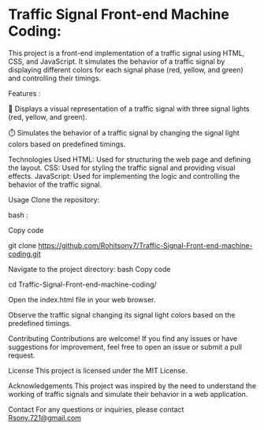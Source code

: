 <h1>Traffic Signal Front-end Machine Coding:</h1>

This project is a front-end implementation of a traffic signal using HTML, CSS, and JavaScript. It simulates the behavior of a traffic signal by displaying different colors for each signal phase (red, yellow, and green) and controlling their timings.

Features : 

🚦 Displays a visual representation of a traffic signal with three signal lights (red, yellow, and green).

⏱️ Simulates the behavior of a traffic signal by changing the signal light colors based on predefined timings.

Technologies Used
HTML: Used for structuring the web page and defining the layout.
CSS: Used for styling the traffic signal and providing visual effects.
JavaScript: Used for implementing the logic and controlling the behavior of the traffic signal.

Usage
Clone the repository:


bash :

Copy code

git clone https://github.com/Rohitsony7/Traffic-Signal-Front-end-machine-coding.git


Navigate to the project directory:
bash
Copy code


cd Traffic-Signal-Front-end-machine-coding/

Open the index.html file in your web browser.

Observe the traffic signal changing its signal light colors based on the predefined timings.


Contributing
Contributions are welcome! If you find any issues or have suggestions for improvement, feel free to open an issue or submit a pull request.

License
This project is licensed under the MIT License.

Acknowledgements
This project was inspired by the need to understand the working of traffic signals and simulate their behavior in a web application.

Contact
For any questions or inquiries, please contact Rsony.721@gmail.com







